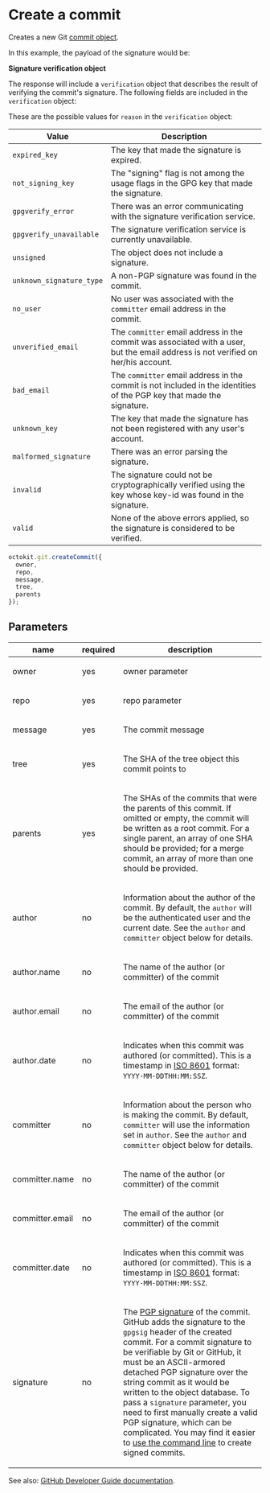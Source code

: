 # Create a commit

Creates a new Git [commit object](https://git-scm.com/book/en/v1/Git-Internals-Git-Objects#Commit-Objects).

In this example, the payload of the signature would be:

**Signature verification object**

The response will include a `verification` object that describes the result of verifying the commit's signature. The following fields are included in the `verification` object:

These are the possible values for `reason` in the `verification` object:

| Value                    | Description                                                                                                                       |
| ------------------------ | --------------------------------------------------------------------------------------------------------------------------------- |
| `expired_key`            | The key that made the signature is expired.                                                                                       |
| `not_signing_key`        | The "signing" flag is not among the usage flags in the GPG key that made the signature.                                           |
| `gpgverify_error`        | There was an error communicating with the signature verification service.                                                         |
| `gpgverify_unavailable`  | The signature verification service is currently unavailable.                                                                      |
| `unsigned`               | The object does not include a signature.                                                                                          |
| `unknown_signature_type` | A non-PGP signature was found in the commit.                                                                                      |
| `no_user`                | No user was associated with the `committer` email address in the commit.                                                          |
| `unverified_email`       | The `committer` email address in the commit was associated with a user, but the email address is not verified on her/his account. |
| `bad_email`              | The `committer` email address in the commit is not included in the identities of the PGP key that made the signature.             |
| `unknown_key`            | The key that made the signature has not been registered with any user's account.                                                  |
| `malformed_signature`    | There was an error parsing the signature.                                                                                         |
| `invalid`                | The signature could not be cryptographically verified using the key whose key-id was found in the signature.                      |
| `valid`                  | None of the above errors applied, so the signature is considered to be verified.                                                  |

```js
octokit.git.createCommit({
  owner,
  repo,
  message,
  tree,
  parents
});
```

## Parameters

<table>
  <thead>
    <tr>
      <th>name</th>
      <th>required</th>
      <th>description</th>
    </tr>
  </thead>
  <tbody>
    <tr><td>owner</td><td>yes</td><td>

owner parameter

</td></tr>
<tr><td>repo</td><td>yes</td><td>

repo parameter

</td></tr>
<tr><td>message</td><td>yes</td><td>

The commit message

</td></tr>
<tr><td>tree</td><td>yes</td><td>

The SHA of the tree object this commit points to

</td></tr>
<tr><td>parents</td><td>yes</td><td>

The SHAs of the commits that were the parents of this commit. If omitted or empty, the commit will be written as a root commit. For a single parent, an array of one SHA should be provided; for a merge commit, an array of more than one should be provided.

</td></tr>
<tr><td>author</td><td>no</td><td>

Information about the author of the commit. By default, the `author` will be the authenticated user and the current date. See the `author` and `committer` object below for details.

</td></tr>
<tr><td>author.name</td><td>no</td><td>

The name of the author (or committer) of the commit

</td></tr>
<tr><td>author.email</td><td>no</td><td>

The email of the author (or committer) of the commit

</td></tr>
<tr><td>author.date</td><td>no</td><td>

Indicates when this commit was authored (or committed). This is a timestamp in [ISO 8601](https://en.wikipedia.org/wiki/ISO_8601) format: `YYYY-MM-DDTHH:MM:SSZ`.

</td></tr>
<tr><td>committer</td><td>no</td><td>

Information about the person who is making the commit. By default, `committer` will use the information set in `author`. See the `author` and `committer` object below for details.

</td></tr>
<tr><td>committer.name</td><td>no</td><td>

The name of the author (or committer) of the commit

</td></tr>
<tr><td>committer.email</td><td>no</td><td>

The email of the author (or committer) of the commit

</td></tr>
<tr><td>committer.date</td><td>no</td><td>

Indicates when this commit was authored (or committed). This is a timestamp in [ISO 8601](https://en.wikipedia.org/wiki/ISO_8601) format: `YYYY-MM-DDTHH:MM:SSZ`.

</td></tr>
<tr><td>signature</td><td>no</td><td>

The [PGP signature](https://en.wikipedia.org/wiki/Pretty_Good_Privacy) of the commit. GitHub adds the signature to the `gpgsig` header of the created commit. For a commit signature to be verifiable by Git or GitHub, it must be an ASCII-armored detached PGP signature over the string commit as it would be written to the object database. To pass a `signature` parameter, you need to first manually create a valid PGP signature, which can be complicated. You may find it easier to [use the command line](https://git-scm.com/book/id/v2/Git-Tools-Signing-Your-Work) to create signed commits.

</td></tr>
  </tbody>
</table>

See also: [GitHub Developer Guide documentation](endpoint.documentationUrl).
